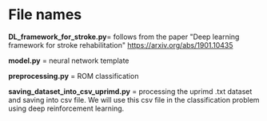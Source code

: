 # File names
**DL_framework_for_stroke.py**= follows from the paper "Deep learning framework for stroke rehabilitation" https://arxiv.org/abs/1901.10435

**model.py** = neural network template

**preprocessing.py** = ROM classification

**saving_dataset_into_csv_uprimd.py** = processing the uprimd .txt dataset and saving into csv file. We will use this csv file in the classification problem using deep reinforcement learning. 
